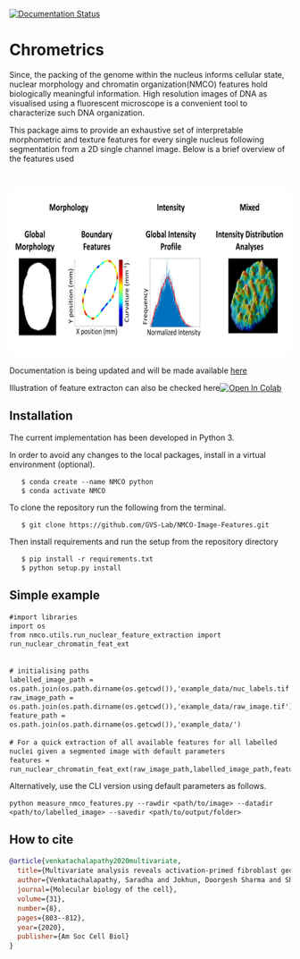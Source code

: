 [![Documentation Status](https://readthedocs.org/projects/nmco-image-features/badge/?version=latest)](https://nmco-image-features.readthedocs.io/en/latest/?badge=latest)

# Chrometrics 
Since, the packing of the genome within the nucleus informs cellular state, nuclear morphology and chromatin organization(NMCO) features hold biologically meaningful information. High resolution images of DNA as visualised using a fluorescent microscope is a convenient tool to characterize such DNA organization. 

This package aims to provide an exhaustive set of interpretable morphometric and texture features for every single nucleus following segmentation from a 2D single channel image. Below is a brief overview of the features used 

<br/> 
<p align="center">
<img src='/NMCO_features.png' height='300' width='600'>
<br/>


Documentation is being updated and will be made available [here](https://nmco-image-features.readthedocs.io/en/latest/?badge=latest)

Illustration of feature extracton can also be checked here[![Open In Colab](https://colab.research.google.com/assets/colab-badge.svg)](https://colab.research.google.com/drive/1R9sddqwshbvrO6q04Jjd1QvANa9Jiy6M?authuser=1#scrollTo=tvQ3eDe69Ath)
   
## Installation 
The current implementation has been developed in Python 3.

In order to avoid any changes to the local packages, install in a virtual environment (optional).

```
   $ conda create --name NMCO python
   $ conda activate NMCO
```

To clone the repository run the following from the terminal.

```
   $ git clone https://github.com/GVS-Lab/NMCO-Image-Features.git
```

Then install requirements and run the setup from the repository directory

```
   $ pip install -r requirements.txt
   $ python setup.py install
```

## Simple example 

```
#import libraries
import os
from nmco.utils.run_nuclear_feature_extraction import run_nuclear_chromatin_feat_ext


# initialising paths
labelled_image_path = os.path.join(os.path.dirname(os.getcwd()),'example_data/nuc_labels.tif')
raw_image_path = os.path.join(os.path.dirname(os.getcwd()),'example_data/raw_image.tif')
feature_path = os.path.join(os.path.dirname(os.getcwd()),'example_data/')

# For a quick extraction of all available features for all labelled nuclei given a segmented image with default parameters
features = run_nuclear_chromatin_feat_ext(raw_image_path,labelled_image_path,feature_path)
```
Alternatively, use the CLI version using default parameters as follows. 

```
python measure_nmco_features.py --rawdir <path/to/image> --datadir <path/to/labelled_image> --savedir <path/to/output/folder>
```


## How to cite 

```bibtex
@article{venkatachalapathy2020multivariate,
  title={Multivariate analysis reveals activation-primed fibroblast geometric states in engineered 3D tumor microenvironments},
  author={Venkatachalapathy, Saradha and Jokhun, Doorgesh Sharma and Shivashankar, GV},
  journal={Molecular biology of the cell},
  volume={31},
  number={8},
  pages={803--812},
  year={2020},
  publisher={Am Soc Cell Biol}
}
```
